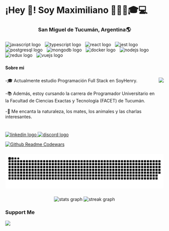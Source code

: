 <h1 align="left">¡Hey 👋! Soy Maximiliano 👨🏻‍💻🎓💻</h1>

###

<h3 align="center">San Miguel de Tucumán, Argentina🌎</h3>

###

<div align="left">
  <img src="https://cdn.jsdelivr.net/gh/devicons/devicon/icons/javascript/javascript-original.svg" height="20" alt="javascript logo"  />
  <img width="5" />
  <img src="https://cdn.jsdelivr.net/gh/devicons/devicon/icons/typescript/typescript-original.svg" height="20" alt="typescript logo"  />
  <img width="5" />
  <img src="https://cdn.jsdelivr.net/gh/devicons/devicon/icons/react/react-original.svg" height="20" alt="react logo"  />
  <img width="5" />
  <img src="https://cdn.jsdelivr.net/gh/devicons/devicon/icons/jest/jest-plain.svg" height="20" alt="jest logo"  />
  <img width="5" />
  <img src="https://cdn.jsdelivr.net/gh/devicons/devicon/icons/postgresql/postgresql-original.svg" height="20" alt="postgresql logo"  />
  <img width="5" />
  <img src="https://cdn.jsdelivr.net/gh/devicons/devicon/icons/mongodb/mongodb-original.svg" height="20" alt="mongodb logo"  />
  <img width="5" />
  <img src="https://cdn.jsdelivr.net/gh/devicons/devicon/icons/docker/docker-original.svg" height="20" alt="docker logo"  />
  <img width="5" />
  <img src="https://cdn.jsdelivr.net/gh/devicons/devicon/icons/nodejs/nodejs-original.svg" height="20" alt="nodejs logo"  />
  <img width="5" />
  <img src="https://cdn.jsdelivr.net/gh/devicons/devicon/icons/redux/redux-original.svg" height="20" alt="redux logo"  />
  <img width="5" />
  <img src="https://cdn.jsdelivr.net/gh/devicons/devicon/icons/vuejs/vuejs-original.svg" height="20" alt="vuejs logo"  />
</div>

###

<h4 align="left">Sobre mi</h4>

###

<img align="right" height="100" src="https://user-images.githubusercontent.com/5713670/87202985-820dcb80-c2b6-11ea-9f56-7ec461c497c3.gif"  />

###

<p align="left">-🎓 Actualmente estudio Programación Full Stack en SoyHenry.<br><br>-📚 Además, estoy cursando la carrera de Programador Universitario en la Facultad de Ciencias Exactas y Tecnología (FACET) de Tucumán.<br><br>-🌱 Me encanta la naturaleza, los mates, los animales y las charlas interesantes.</p>

###

<br clear="both">

<div align="left">
  <a href="https://www.linkedin.com/in/machifrias/" target="_blank">
    <img src="https://raw.githubusercontent.com/maurodesouza/profile-readme-generator/master/src/assets/icons/social/linkedin/default.svg" width="42" height="30" alt="linkedin logo"  />
  </a>
  <a href="https://discord.com/invite/QNdJ84BY" target="_blank">
    <img src="https://raw.githubusercontent.com/maurodesouza/profile-readme-generator/master/src/assets/icons/social/discord/default.svg" width="42" height="30" alt="discord logo"  />
  </a>
</div>

[![Github Readme Codewars](https://codewars-stats-ignacio-cuadra.vercel.app/?username=devnotmax)](https://github.com/ignacio-cuadra/github-readme-codewars)

###

<img src="https://raw.githubusercontent.com/devnotmax/devnotmax/output/snake.svg" alt="Snake animation" />

###

<div align="center">
  <img src="https://github-readme-stats.vercel.app/api?username=devnotmax&hide_title=false&hide_rank=false&show_icons=true&include_all_commits=true&count_private=true&disable_animations=false&theme=dracula&locale=en&hide_border=false&order=1" height="150" alt="stats graph"  />
  <img src="https://streak-stats.demolab.com?user=devnotmax&locale=en&mode=daily&theme=dracula&hide_border=false&border_radius=5&order=3" height="150" alt="streak graph"  />
</div>

###

### Support Me

<a href="https://www.buymeacoffee.com/developmax"><img src="https://cdn.buymeacoffee.com/buttons/v2/default-yellow.png" width="200" /></a>
